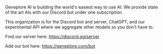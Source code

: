 Geneplore AI is building the world's easiest way to use AI. We provide state of the art AIs with our Discord bot under one subscription.

This organization is for the Discord bot and server, ChatGPT, and our experimental API where we aggregate other models so you don't have to.

Find our server here: https://discord.gg/server

Add our bot here: https://geneplore.com/bot
